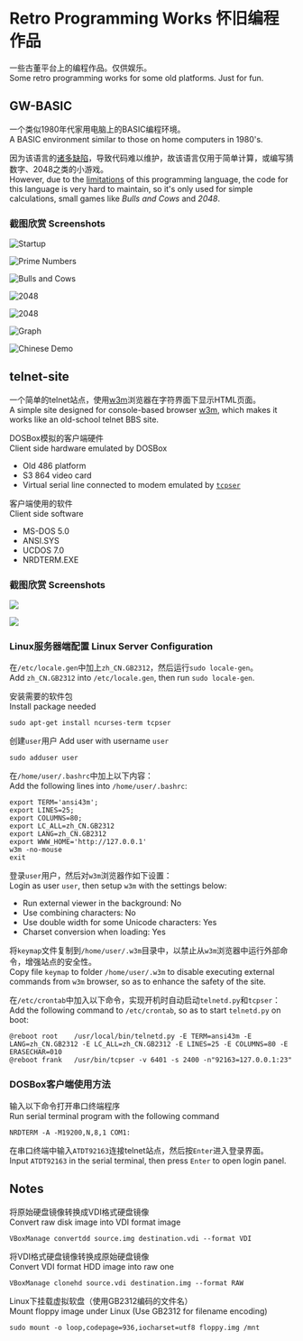 Retro Programming Works 怀旧编程作品
====================================

一些古董平台上的编程作品。仅供娱乐。  
Some retro programming works for some old platforms. Just for fun.

GW-BASIC
--------

一个类似1980年代家用电脑上的BASIC编程环境。  
A BASIC environment similar to those on home computers in 1980's.

因为该语言的[诸多缺陷](http://www.cnbeta.com/articles/deep/232400.htm)，导致代码难以维护，故该语言仅用于简单计算，或编写猜数字、2048之类的小游戏。  
However, due to the [limitations](http://programmingisterrible.com/post/40132515169/dijkstra-basic) of this programming language, the code for this language is very hard to maintain, so it's only used for simple calculations, small games like *Bulls and Cows* and *2048*.

### 截图欣赏 Screenshots

![Startup](http://frank-deng.github.io/retro-works/Startup.png)

![Prime Numbers](http://frank-deng.github.io/retro-works/Prime%20Numbers.png)

![Bulls and Cows](http://frank-deng.github.io/retro-works/Guessnum.png)

![2048](http://frank-deng.github.io/retro-works/2048-1.png)

![2048](http://frank-deng.github.io/retro-works/2048-2.png)

![Graph](http://frank-deng.github.io/retro-works/Graph.png)

![Chinese Demo](http://frank-deng.github.io/retro-works/Chinese.png)


telnet-site
-----------

一个简单的telnet站点，使用[w3m](http://w3m.sourceforge.net)浏览器在字符界面下显示HTML页面。  
A simple site designed for console-based browser [w3m](http://w3m.sourceforge.net), which makes it works like an old-school telnet BBS site.

DOSBox模拟的客户端硬件  
Client side hardware emulated by DOSBox

* Old 486 platform
* S3 864 video card
* Virtual serial line connected to modem emulated by [`tcpser`](http://www.jbrain.com/pub/linux/serial/)

客户端使用的软件  
Client side software

* MS-DOS 5.0
* ANSI.SYS
* UCDOS 7.0
* NRDTERM.EXE

### 截图欣赏 Screenshots

![](http://frank-deng.github.io/retro-works/Telnet%201.png)

![](http://frank-deng.github.io/retro-works/Telnet%202.png)

### Linux服务器端配置 Linux Server Configuration

在`/etc/locale.gen`中加上`zh_CN.GB2312`，然后运行`sudo locale-gen`。  
Add `zh_CN.GB2312` into `/etc/locale.gen`, then run `sudo locale-gen`.

安装需要的软件包  
Install package needed

	sudo apt-get install ncurses-term tcpser
	
创建`user`用户
Add user with username `user`
	
	sudo adduser user

在`/home/user/.bashrc`中加上以下内容：  
Add the following lines into `/home/user/.bashrc`:

	export TERM='ansi43m';
	export LINES=25;
	export COLUMNS=80;
	export LC_ALL=zh_CN.GB2312
	export LANG=zh_CN.GB2312
	export WWW_HOME='http://127.0.0.1'
	w3m -no-mouse
	exit

登录`user`用户，然后对`w3m`浏览器作如下设置：  
Login as user `user`, then setup `w3m` with the settings below:

* Run external viewer in the background: No
* Use combining characters: No
* Use double width for some Unicode characters: Yes
* Charset conversion when loading: Yes

将`keymap`文件复制到`/home/user/.w3m`目录中，以禁止从`w3m`浏览器中运行外部命令，增强站点的安全性。  
Copy file `keymap` to folder `/home/user/.w3m` to disable executing external commands from `w3m` browser, so as to enhance the safety of the site.

在`/etc/crontab`中加入以下命令，实现开机时自动启动`telnetd.py`和`tcpser`：  
Add the following command to `/etc/crontab`, so as to start `telnetd.py` on boot:

	@reboot root    /usr/local/bin/telnetd.py -E TERM=ansi43m -E LANG=zh_CN.GB2312 -E LC_ALL=zh_CN.GB2312 -E LINES=25 -E COLUMNS=80 -E ERASECHAR=010
	@reboot frank   /usr/bin/tcpser -v 6401 -s 2400 -n"92163=127.0.0.1:23"

### DOSBox客户端使用方法

输入以下命令打开串口终端程序  
Run serial terminal program with the following command

	NRDTERM -A -M19200,N,8,1 COM1:

在串口终端中输入`ATDT92163`连接telnet站点，然后按`Enter`进入登录界面。  
Input `ATDT92163` in the serial terminal, then press `Enter` to open login panel.


Notes 
-----

将原始硬盘镜像转换成VDI格式硬盘镜像  
Convert raw disk image into VDI format image

	VBoxManage convertdd source.img destination.vdi --format VDI

将VDI格式硬盘镜像转换成原始硬盘镜像  
Convert VDI format HDD image into raw one

	VBoxManage clonehd source.vdi destination.img --format RAW

Linux下挂载虚拟软盘（使用GB2312编码的文件名）  
Mount floppy image under Linux (Use GB2312 for filename encoding)

	sudo mount -o loop,codepage=936,iocharset=utf8 floppy.img /mnt

